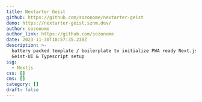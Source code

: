 ```yaml
---
title: Nextarter Geist
github: https://github.com/sozonome/nextarter-geist
demo: https://nextarter-geist.sznm.dev/
author: sozonome
author_link: https://github.com/sozonome
date: 2023-11-30T10:57:35.238Z
description: >-
  battery packed template / boilerplate to initialize PWA ready Next.js app with
  Geist-UI & Typescript setup
ssg:
  - Nextjs
css: []
cms: []
category: []
draft: false
---
```

